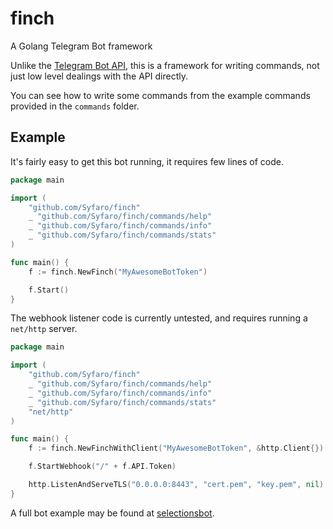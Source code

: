 # finch

A Golang Telegram Bot framework

Unlike the [Telegram Bot API](https://github.com/go-telegram-bot-api/telegram-bot-api), this is a framework for writing commands, not just low level dealings with the API directly.

You can see how to write some commands from the example commands provided in the `commands` folder.

## Example

It's fairly easy to get this bot running, it requires few lines of code.

```go
package main

import (
	"github.com/Syfaro/finch"
	_ "github.com/Syfaro/finch/commands/help"
	_ "github.com/Syfaro/finch/commands/info"
	_ "github.com/Syfaro/finch/commands/stats"
)

func main() {
	f := finch.NewFinch("MyAwesomeBotToken")

	f.Start()
}
```

The webhook listener code is currently untested, and requires running a `net/http` server.

```go
package main

import (
	"github.com/Syfaro/finch"
	_ "github.com/Syfaro/finch/commands/help"
	_ "github.com/Syfaro/finch/commands/info"
	_ "github.com/Syfaro/finch/commands/stats"
	"net/http"
)

func main() {
	f := finch.NewFinchWithClient("MyAwesomeBotToken", &http.Client{})

	f.StartWebhook("/" + f.API.Token)

	http.ListenAndServeTLS("0.0.0.0:8443", "cert.pem", "key.pem", nil)
}
```

A full bot example may be found at [selectionsbot](https://github.com/Syfaro/selectionsbot).
